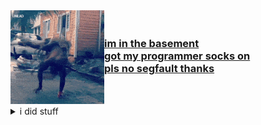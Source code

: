 <img align="left" width="150" height="150" src="src/speedy_smol.gif">
<h3>
<a href="https://woefulwolf.github.io/">
<br>
im in the basement <br>
got my programmer socks on <br>
pls no segfault thanks <br>
</a>
</h3>
<br>
<br>
<details>
<summary>i did stuff</summary>
  <p align="center">
  <a href="#oof" target="_blank">
    <img alt="GitHub Stats" src="https://github-readme-stats-one-psi.vercel.app/api?bg_color=00000000&username=woefulwolf&count_private=true&show_icons=true&hide=issues,contribs&hide_border=true&icon_color=63c5ea&title_color=4c566a&text_color=3b4252"/>
    <img alt="Top Languages" src="https://github-readme-stats-one-psi.vercel.app/api/top-langs/?bg_color=00000000&layout=compact&username=woefulwolf&hide_border=true&title_color=4c566a&text_color=3b4252&hide_title=true"/>
    </a>
    </p>
  
</details>
<!--
**WoefulWolf/woefulwolf** is a ✨ _special_ ✨ repository because its `README.md` (this file) appears on your GitHub profile.
-->
